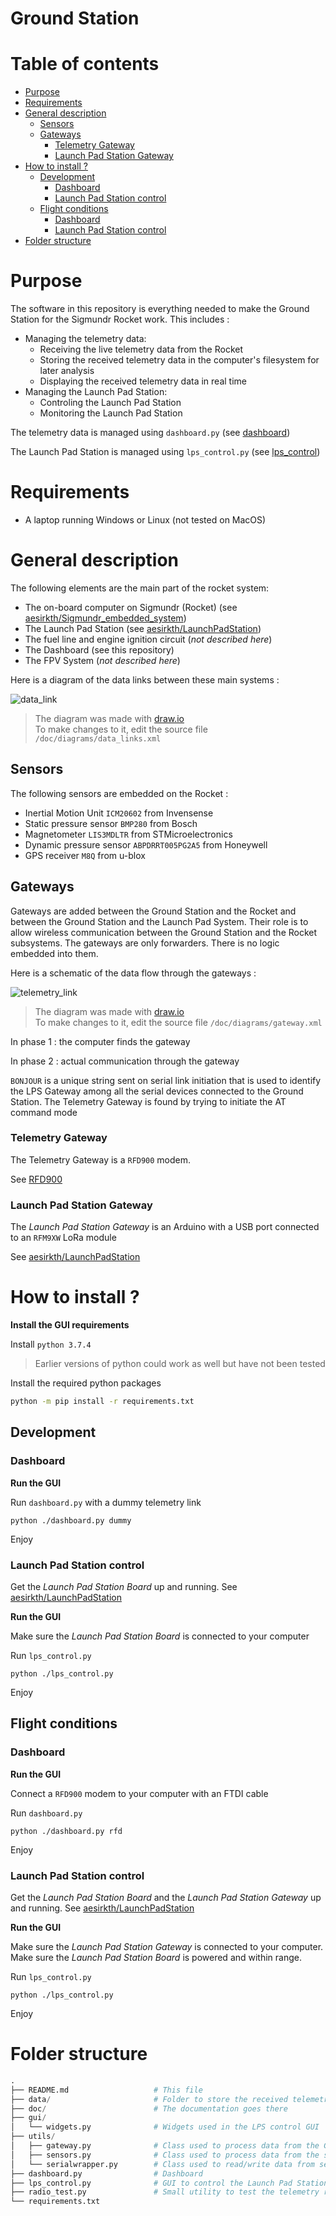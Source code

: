 # Ground Station <!-- omit in toc -->


# Table of contents <!-- omit in toc -->
- [Purpose](#Purpose)
- [Requirements](#Requirements)
- [General description](#General-description)
  - [Sensors](#Sensors)
  - [Gateways](#Gateways)
    - [Telemetry Gateway](#Telemetry-Gateway)
    - [Launch Pad Station Gateway](#Launch-Pad-Station-Gateway)
- [How to install ?](#How-to-install-)
  - [Development](#Development)
    - [Dashboard](#Dashboard)
    - [Launch Pad Station control](#Launch-Pad-Station-control)
  - [Flight conditions](#Flight-conditions)
    - [Dashboard](#Dashboard-1)
    - [Launch Pad Station control](#Launch-Pad-Station-control-1)
- [Folder structure](#Folder-structure)


# Purpose

The software in this repository is everything needed to make the Ground Station for the Sigmundr Rocket work. This includes :

  - Managing the telemetry data:
    - Receiving the live telemetry data from the Rocket
    - Storing the received telemetry data in the computer's filesystem for later analysis
    - Displaying the received telemetry data in real time
  - Managing the Launch Pad Station:
    - Controling the Launch Pad Station
    - Monitoring the Launch Pad Station

The telemetry data is managed using `dashboard.py` (see [dashboard](doc/dashboard.md))

The Launch Pad Station is managed using `lps_control.py` (see [lps_control](doc/lps_control.md))


# Requirements

- A laptop running Windows or Linux (not tested on MacOS)


# General description

The following elements are the main part of the rocket system:
  * The on-board computer on Sigmundr (Rocket) (see [aesirkth/Sigmundr_embedded_system](https://github.com/aesirkth/Sigmundr_embedded_system))
  * The Launch Pad Station (see [aesirkth/LaunchPadStation](https://github.com/aesirkth/LaunchPadStation))
  * The fuel line and engine ignition circuit (*not described here*)
  * The Dashboard (see this repository)
  * The FPV System (*not described here*)

Here is a diagram of the data links between these main systems :

![data_link](/doc/diagrams/data_links.png)
>The diagram was made with [draw.io](https://www.draw.io)<br>
>To make changes to it, edit the source file `/doc/diagrams/data_links.xml`

## Sensors

The following sensors are embedded on the Rocket :
  * Inertial Motion Unit `ICM20602` from Invensense
  * Static pressure sensor `BMP280` from Bosch
  * Magnetometer `LIS3MDLTR` from STMicroelectronics
  * Dynamic pressure sensor `ABPDRRT005PG2A5` from Honeywell
  * GPS receiver `M8Q` from u-blox


## Gateways

Gateways are added between the Ground Station and the Rocket and between the Ground Station and the Launch Pad System. Their role is to allow wireless communication between the Ground Station and the Rocket subsystems. The gateways are only forwarders. There is no logic embedded into them.

Here is a schematic of the data flow through the gateways :

![telemetry_link](/doc/diagrams/gateway.png)
>The diagram was made with [draw.io](https://www.draw.io)<br>
>To make changes to it, edit the source file `/doc/diagrams/gateway.xml`

In phase 1 : the computer finds the gateway

In phase 2 : actual communication through the gateway

`BONJOUR` is a unique string sent on serial link initiation that is used to identify the LPS Gateway among all the serial devices connected to the Ground Station. The Telemetry Gateway is found by trying to initiate the AT command mode


### Telemetry Gateway

The Telemetry Gateway is a `RFD900` modem.

See [RFD900](/doc/RFD900.md)


### Launch Pad Station Gateway

The *Launch Pad Station Gateway* is an Arduino with a USB port connected to an `RFM9XW` LoRa module

See [aesirkth/LaunchPadStation](https://github.com/aesirkth/LaunchPadStation)


# How to install ?

**Install the GUI requirements**

Install `python 3.7.4`

> Earlier versions of python could work as well but have not been tested

Install the required python packages

```sh
python -m pip install -r requirements.txt
```


## Development


### Dashboard

**Run the GUI**

Run `dashboard.py` with a dummy telemetry link

```
python ./dashboard.py dummy
```

Enjoy


### Launch Pad Station control

Get the *Launch Pad Station Board* up and running. See [aesirkth/LaunchPadStation](https://github.com/aesirkth/LaunchPadStation)


**Run the GUI**

Make sure the *Launch Pad Station Board* is connected to your computer

Run `lps_control.py`

```
python ./lps_control.py
```

Enjoy


## Flight conditions


### Dashboard

**Run the GUI**

Connect a `RFD900` modem to your computer with an FTDI cable

Run `dashboard.py`

```
python ./dashboard.py rfd
```

Enjoy


### Launch Pad Station control

Get the *Launch Pad Station Board* and the *Launch Pad Station Gateway* up and running. See [aesirkth/LaunchPadStation](https://github.com/aesirkth/LaunchPadStation)


**Run the GUI**

Make sure the *Launch Pad Station Gateway* is connected to your computer. Make sure the *Launch Pad Station Board* is powered and within range.

Run `lps_control.py`

```
python ./lps_control.py
```

Enjoy


# Folder structure

``` py
.
├── README.md                   # This file
├── data/                       # Folder to store the received telemetry
├── doc/                        # The documentation goes there
├── gui/
│   └── widgets.py              # Widgets used in the LPS control GUI
├── utils/
│   ├── gateway.py              # Class used to process data from the Gateways
│   ├── sensors.py              # Class used to process data from the sensors
│   └── serialwrapper.py        # Class used to read/write data from serial link
├── dashboard.py                # Dashboard
├── lps_control.py              # GUI to control the Launch Pad Station
├── radio_test.py               # Small utility to test the telemetry radio link
└── requirements.txt
```